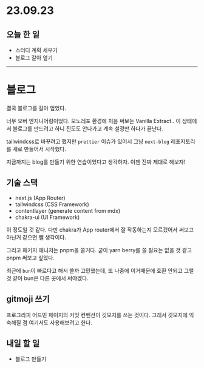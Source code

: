 # 23.09.23

## 오늘 한 일

- 스터디 계획 세우기
- 블로그 갈아 엎기

---

# 블로그

결국 블로그를 갈아 엎었다.

너무 오버 엔지니어링이었다. 모노레포 환경에 처음 써보는 Vanilla Extract.. 이 상태에서 블로그를 만드려고 하니 진도도 안나가고 계속 설정만 하다가 끝난다.

tailwindcss로 바꾸려고 했지만 `prettier` 이슈가 있어서 그냥 `next-blog` 레포지토리를 새로 만들어서 시작했다.

지금까지는 blog를 만들기 위한 연습이었다고 생각하자. 이젠 진짜 제대로 해보자!

## 기술 스택

- next.js (App Router)
- tailwindcss (CSS Framework)
- contentlayer (generate content from mdx)
- chakra-ui (UI Framework)

이 정도일 것 같다. 다만 chakra가 App router에서 잘 작동하는지 모르겠어서 써보고 아닌거 같으면 뺄 생각이다.

그리고 패키지 매니저는 pnpm을 쓸거다. 굳이 yarn berry를 쓸 필요는 없을 것 같고 pnpm 써보고 싶었다.

최근에 `bun`이 빠르다고 해서 쓸까 고민했는데, 또 나중에 이거때문에 호환 안되고 그럴 것 같아 bun은 다른 곳에서 써야겠다.

## gitmoji 쓰기

프로그라피 어드민 페이지의 커밋 컨벤션이 깃모지를 쓰는 것이다. 그래서 깃모지에 익숙해질 겸 여기서도 사용해보려고 한다.

## 내일 할 일

- 블로그 만들기
